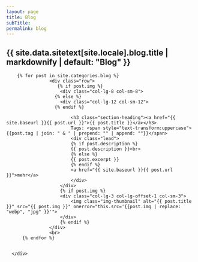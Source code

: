 ```yaml
---
layout: page
title: Blog
subTitle:
permalink: blog
---
```


<h2 class="section-heading text-uppercase">{{ site.data.sitetext[site.locale].blog.title | markdownify | default: "Blog" }}</h2>


<!-- Page Content Individuals-->
  <div class="content-section-b">
      <div class="container">

        {% for post in site.categories.blog %}
                    <div class="row">
                       {% if post.img %}
                        <div class="col-lg-8 col-sm-8">
                      {% else %}
                        <div class="col-lg-12 col-sm-12">
                      {% endif %}

                            <h3 class="section-heading"><a href="{{ site.baseurl }}{{ post.url }}">{{ post.title }}</a></h3>
                            Tags: <span style="text-transform:uppercase">{{post.tag | join: " & " | prepend: "" | append: ""}}</span>
                            <div class="lead">
                            {% if post.description %}
                            {{ post.description }}<br>
                            {% else %}
                            {{ post.excerpt }}
                            {% endif %}
                            <a href="{{ site.baseurl }}{{ post.url }}">mehr</a>
                            </div>
                        </div>
                        {% if post.img %}
                        <div class="col-lg-3 col-lg-offset-1 col-sm-3">
                            <img class="img-thumbnail" alt="{{ post.title }}" src="{{ post.img }}" onerror="this.src='{{post.img | replace: "webp", "jpg" }}'">
                        </div>
                        {% endif %}
                    </div>
                    <br>
          {% endfor %}


      </div>
  </div>
